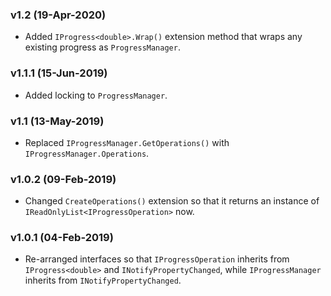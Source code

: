 ### v1.2 (19-Apr-2020)

- Added `IProgress<double>.Wrap()` extension method that wraps any existing progress as `ProgressManager`.

### v1.1.1 (15-Jun-2019)

- Added locking to `ProgressManager`.

### v1.1 (13-May-2019)

- Replaced `IProgressManager.GetOperations()` with `IProgressManager.Operations`.

### v1.0.2 (09-Feb-2019)

- Changed `CreateOperations()` extension so that it returns an instance of `IReadOnlyList<IProgressOperation>` now.

### v1.0.1 (04-Feb-2019)

- Re-arranged interfaces so that `IProgressOperation` inherits from `IProgress<double>` and `INotifyPropertyChanged`, while `IProgressManager` inherits from `INotifyPropertyChanged`.